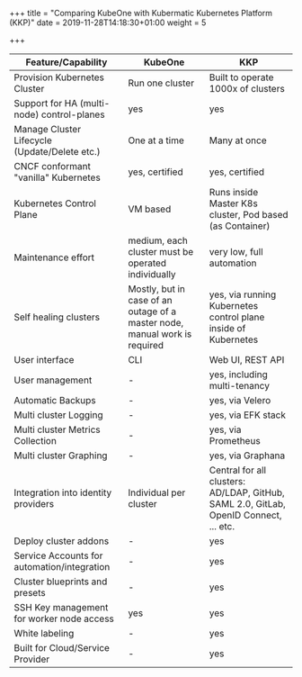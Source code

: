 +++
title = "Comparing KubeOne with Kubermatic Kubernetes Platform (KKP)"
date = 2019-11-28T14:18:30+01:00
weight = 5

+++

Feature/Capability | KubeOne | KKP
--- | --- | ---
Provision Kubernetes Cluster | Run one cluster | Built to operate 1000x of clusters
Support for HA (multi-node) control-planes | yes | yes
Manage Cluster Lifecycle (Update/Delete etc.) | One at a time | Many at once
CNCF conformant "vanilla" Kubernetes | yes, certified | yes, certified
Kubernetes Control Plane | VM based | Runs inside Master K8s cluster, Pod based (as Container)
Maintenance effort | medium, each cluster must be operated individually | very low, full automation
Self healing clusters | Mostly, but in case of an outage of a master node, manual work is required | yes, via running Kubernetes control plane inside of Kubernetes
User interface | CLI | Web UI, REST API
User management | - | yes, including multi-tenancy
Automatic Backups | - | yes, via Velero
Multi cluster Logging | - | yes, via EFK stack
Multi cluster Metrics Collection | - | yes, via Prometheus
Multi cluster Graphing | - | yes, via Graphana
Integration into identity providers | Individual per cluster | Central for all clusters: AD/LDAP, GitHub, SAML 2.0, GitLab, OpenID Connect, ... etc.
Deploy cluster addons | - | yes
Service Accounts for automation/integration | - | yes
Cluster blueprints and presets | - | yes
SSH Key management for worker node access | yes | yes
White labeling | - | yes
Built for Cloud/Service Provider | - | yes

